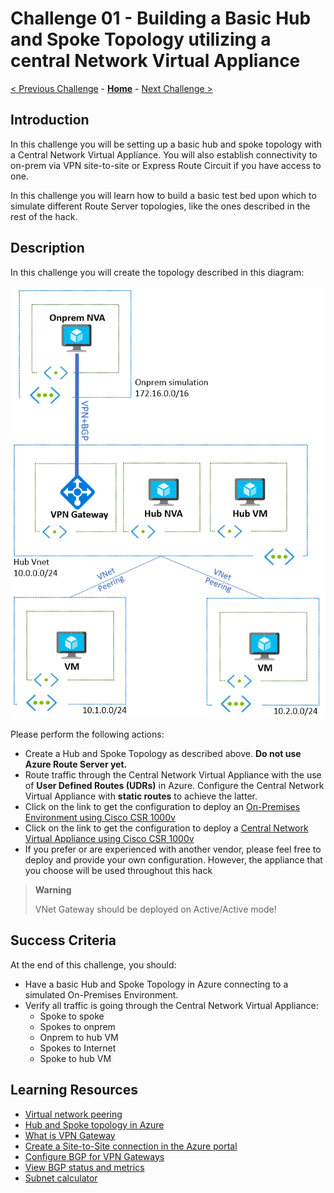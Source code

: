 # Challenge 01 - Building a Basic Hub and Spoke Topology utilizing a central Network Virtual Appliance

[< Previous Challenge](./Challenge-00.md) - **[Home](../README.md)** - [Next Challenge >](./Challenge-02.md)

## Introduction

In this challenge you will be setting up a basic hub and spoke topology with a Central Network Virtual Appliance. You will also establish connectivity to on-prem via VPN site-to-site or Express Route Circuit if you have access to one.

In this challenge you will learn how to build a basic test bed upon which to simulate different Route Server topologies, like the ones described in the rest of the hack. 

## Description

In this challenge you will create the topology described in this diagram:

![hubnspoke noARS](./Resources/media/azurerouteserver-challenge1-1nic.png)

Please perform the following actions:
- Create a Hub and Spoke Topology as described above. **Do not use Azure Route Server yet.**
- Route traffic through the Central Network Virtual Appliance with the use of **User Defined Routes (UDRs)** in Azure. Configure the Central Network Virtual Appliance with **static routes** to achieve the latter. 
- Click on the link to get the configuration to deploy an [On-Premises Environment using Cisco CSR 1000v](./Resources/wthcsronprem.md)
- Click on the link to get the configuration to deploy a [Central Network Virtual Appliance using Cisco CSR 1000v](./Resources/centralnva.md)
- If you prefer or are experienced with another vendor, please feel free to deploy and provide your own configuration. However, the appliance that you choose will be used throughout this hack
> **Warning**
> 
> VNet Gateway should be deployed on Active/Active mode!

## Success Criteria

At the end of this challenge, you should:

- Have a basic Hub and Spoke Topology in Azure connecting to a simulated On-Premises Environment. 
- Verify all traffic is going through the Central Network Virtual Appliance:
  - Spoke to spoke
  - Spokes to onprem
  - Onprem to hub VM
  - Spokes to Internet
  - Spoke to hub VM


## Learning Resources

* [Virtual network peering](https://docs.microsoft.com/azure/virtual-network/virtual-network-peering-overview)
* [Hub and Spoke topology in Azure](https://docs.microsoft.com/azure/architecture/reference-architectures/hybrid-networking/hub-spoke)
* [What is VPN Gateway](https://docs.microsoft.com/azure/vpn-gateway/vpn-gateway-about-vpngateways)
* [Create a Site-to-Site connection in the Azure portal](https://docs.microsoft.com/azure/vpn-gateway/vpn-gateway-howto-site-to-site-resource-manager-portal)
* [Configure BGP for VPN Gateways](https://docs.microsoft.com/azure/vpn-gateway/bgp-howto)
* [View BGP status and metrics](https://docs.microsoft.com/azure/vpn-gateway/bgp-diagnostics)
* [Subnet calculator](https://www.davidc.net/sites/default/subnets/subnets.html)


